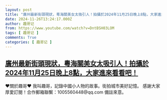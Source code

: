 ```yaml
---
layout: post
title: "廣州最新街頭現狀，粵海關美女太吸引人！拍攝於2024年11月25日晚上8點，大家進來看看吧！"
date: 2024-11-26T13:24:17.000Z
author: 趣哥记
from: https://www.youtube.com/watch?v=DntBSH03LOM
tags: [ 趣哥记 ]
comments: True
categories: [ 趣哥记 ]
---
```

<!--1732627457000-->
[廣州最新街頭現狀，粵海關美女太吸引人！拍攝於2024年11月25日晚上8點，大家進來看看吧！](https://www.youtube.com/watch?v=DntBSH03LOM)
------

<div>
♥關於趣哥♥  我叫趣哥，記錄中國小人物的故事。街拍城市美好記憶。  感謝大家厚愛訂閱！合作郵箱聯繫：1005560448@qq.com 備註來意。
</div>

